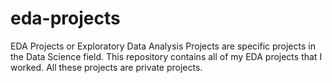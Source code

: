 # eda-projects
EDA Projects or Exploratory Data Analysis Projects are specific projects in the Data Science field. This repository contains all of my EDA projects that I worked. All these projects are private projects.
